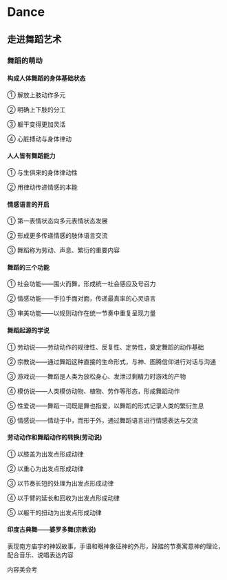 # Dance

## 走进舞蹈艺术

### 舞蹈的萌动

#### 构成人体舞蹈的身体基础状态

① 解放上肢动作多元

② 明确上下肢的分工

③ 躯干变得更加灵活

④ 心脏搏动与身体律动

#### 人人皆有舞蹈能力

① 与生俱来的身体律动性

② 用律动传递情感的本能

#### 情感语言的开启

① 第一表情状态向多元表情状态发展

② 形成更多传递情感的肢体语言交流

③ 舞蹈称为劳动、声息、繁衍的重要内容

#### 舞蹈的三个功能

① 社会功能——围火而舞，形成统一社会感应及号召力

② 情感功能——手拉手面对面，传递最真率的心灵语言

③ 审美功能——以规则动作在统一节奏中重复呈现力量

#### 舞蹈起源的学说

① 劳动说——劳动动作的规律性、反复性、定势性，奠定舞蹈的动作基础

② 宗教说——通过舞蹈这种直接的生命形式，与神、图腾信仰进行对话与沟通

③ 游戏说——舞蹈是人类为放松身心、发泄过剩精力时游戏的产物

④ 模仿说——人类模仿动物、植物、劳作等形态，形成舞蹈动作

⑤ 性爱说——舞蹈一词既是舞也指爱，以舞蹈的形式记录人类的繁衍生息

⑥ 情感说——情动于中，而形于外，通过舞蹈语言进行情感表达与交流

#### 劳动动作和舞蹈动作的转换(劳动说)

① 以膝盖为出发点形成动律

② 以重心为出发点形成动律

③ 以节奏长短的处理为出发点形成动律

④ 以手臂的延长和回收为出发点形成动律

⑤ 以躯干的扭动为出发点形成动律

#### 印度古典舞——婆罗多舞(宗教说)

表现南方庙宇的神奴故事，手语和眼神象征神的外形，跺踏的节奏寓意神的理论，配合音乐、说唱表达内容

内容美会考


